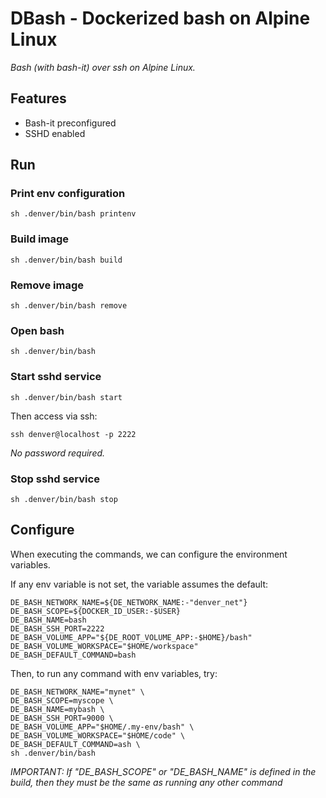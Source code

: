# DBash - Dockerized bash on Alpine Linux

_Bash (with bash-it) over ssh on Alpine Linux._

## Features

- Bash-it preconfigured
- SSHD enabled

## Run

### Print env configuration

```shell
sh .denver/bin/bash printenv
```

### Build image

```shell
sh .denver/bin/bash build
```

### Remove image

```shell
sh .denver/bin/bash remove
```

### Open bash

```shell
sh .denver/bin/bash
```

### Start sshd service

```shell
sh .denver/bin/bash start
```

Then access via ssh:

```shell
ssh denver@localhost -p 2222
```

_No password required._

### Stop sshd service

```shell
sh .denver/bin/bash stop
```

## Configure

When executing the commands, we can configure the environment variables.

If any env variable is not set, the variable assumes the default:

```shell
DE_BASH_NETWORK_NAME=${DE_NETWORK_NAME:-"denver_net"}
DE_BASH_SCOPE=${DOCKER_ID_USER:-$USER}
DE_BASH_NAME=bash
DE_BASH_SSH_PORT=2222
DE_BASH_VOLUME_APP="${DE_ROOT_VOLUME_APP:-$HOME}/bash"
DE_BASH_VOLUME_WORKSPACE="$HOME/workspace"
DE_BASH_DEFAULT_COMMAND=bash
```

Then, to run any command with env variables, try:

```shell
DE_BASH_NETWORK_NAME="mynet" \
DE_BASH_SCOPE=myscope \
DE_BASH_NAME=mybash \
DE_BASH_SSH_PORT=9000 \
DE_BASH_VOLUME_APP="$HOME/.my-env/bash" \
DE_BASH_VOLUME_WORKSPACE="$HOME/code" \
DE_BASH_DEFAULT_COMMAND=ash \
sh .denver/bin/bash
```

*IMPORTANT: If "DE_BASH_SCOPE" or "DE_BASH_NAME" is defined
in the build, then they must be the same as running any other command*
